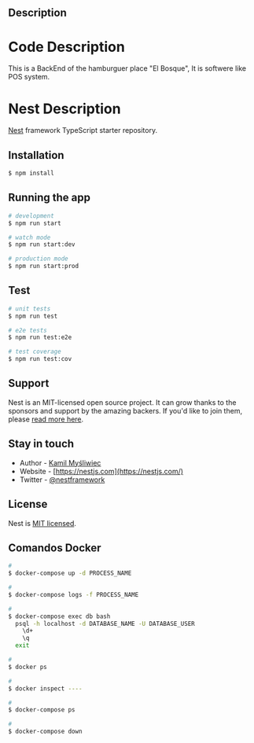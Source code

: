 ## Description

# Code Description

This is a BackEnd of the hamburguer place "El Bosque", It is softwere like POS system.
# Nest Description
[Nest](https://github.com/nestjs/nest) framework TypeScript starter repository.

## Installation

```bash
$ npm install
```

## Running the app

```bash
# development
$ npm run start

# watch mode
$ npm run start:dev

# production mode
$ npm run start:prod
```

## Test

```bash
# unit tests
$ npm run test

# e2e tests
$ npm run test:e2e

# test coverage
$ npm run test:cov
```

## Support

Nest is an MIT-licensed open source project. It can grow thanks to the sponsors and support by the amazing backers. If you'd like to join them, please [read more here](https://docs.nestjs.com/support).

## Stay in touch

- Author - [Kamil Myśliwiec](https://kamilmysliwiec.com)
- Website - [https://nestjs.com](https://nestjs.com/)
- Twitter - [@nestframework](https://twitter.com/nestframework)

## License

Nest is [MIT licensed](LICENSE).

## Comandos Docker
```bash
#
$ docker-compose up -d PROCESS_NAME

#
$ docker-compose logs -f PROCESS_NAME

#
$ docker-compose exec db bash
  psql -h localhost -d DATABASE_NAME -U DATABASE_USER
    \d+
    \q
  exit

#
$ docker ps

#
$ docker inspect ----

#
$ docker-compose ps

#
$ docker-compose down
```

